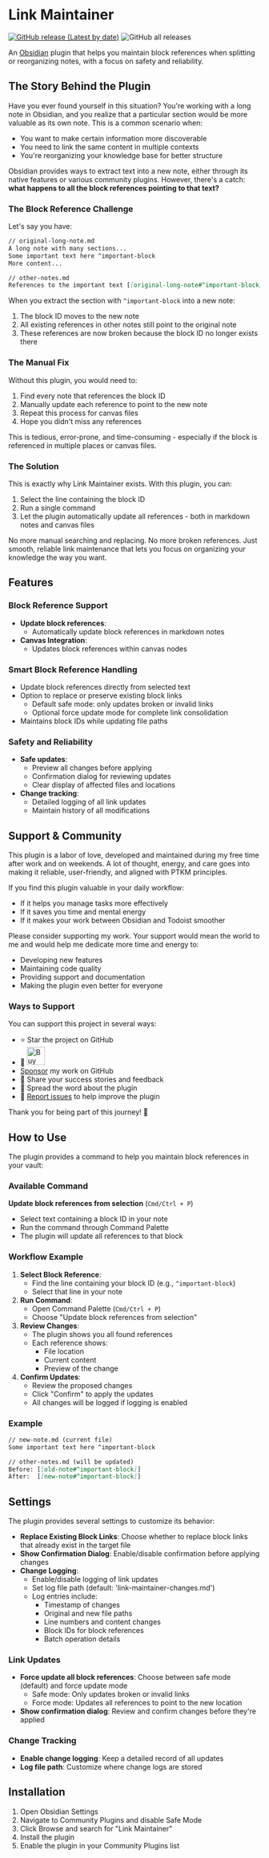 # Link Maintainer

[![GitHub release (Latest by date)](https://img.shields.io/github/v/release/wenlzhang/obsidian-link-maintainer)](https://github.com/wenlzhang/obsidian-link-maintainer/releases) ![GitHub all releases](https://img.shields.io/github/downloads/wenlzhang/obsidian-link-maintainer/total?color=success)

An [Obsidian](https://obsidian.md/) plugin that helps you maintain block references when splitting or reorganizing notes, with a focus on safety and reliability.

## The Story Behind the Plugin

Have you ever found yourself in this situation? You're working with a long note in Obsidian, and you realize that a particular section would be more valuable as its own note. This is a common scenario when:

- You want to make certain information more discoverable
- You need to link the same content in multiple contexts
- You're reorganizing your knowledge base for better structure

Obsidian provides ways to extract text into a new note, either through its native features or various community plugins. However, there's a catch: **what happens to all the block references pointing to that text?**

### The Block Reference Challenge

Let's say you have:
```markdown
// original-long-note.md
A long note with many sections...
Some important text here ^important-block
More content...

// other-notes.md
References to the important text [[original-long-note#^important-block]]
```

When you extract the section with `^important-block` into a new note:

1. The block ID moves to the new note
2. All existing references in other notes still point to the original note
3. These references are now broken because the block ID no longer exists there

### The Manual Fix

Without this plugin, you would need to:

1. Find every note that references the block ID
2. Manually update each reference to point to the new note
3. Repeat this process for canvas files
4. Hope you didn't miss any references

This is tedious, error-prone, and time-consuming - especially if the block is referenced in multiple places or canvas files.

### The Solution

This is exactly why Link Maintainer exists. With this plugin, you can:

1. Select the line containing the block ID
2. Run a single command
3. Let the plugin automatically update all references - both in markdown notes and canvas files

No more manual searching and replacing. No more broken references. Just smooth, reliable link maintenance that lets you focus on organizing your knowledge the way you want.

## Features

### Block Reference Support

- **Update block references**:
  - Automatically update block references in markdown notes
- **Canvas Integration**:
  - Updates block references within canvas nodes

### Smart Block Reference Handling

  - Update block references directly from selected text
  - Option to replace or preserve existing block links
    - Default safe mode: only updates broken or invalid links
    - Optional force update mode for complete link consolidation
  - Maintains block IDs while updating file paths

### Safety and Reliability

- **Safe updates**:
  - Preview all changes before applying
  - Confirmation dialog for reviewing updates
  - Clear display of affected files and locations
- **Change tracking**:
  - Detailed logging of all link updates
  - Maintain history of all modifications

## Support & Community

This plugin is a labor of love, developed and maintained during my free time after work and on weekends. A lot of thought, energy, and care goes into making it reliable, user-friendly, and aligned with PTKM principles.

If you find this plugin valuable in your daily workflow:

- If it helps you manage tasks more effectively
- If it saves you time and mental energy
- If it makes your work between Obsidian and Todoist smoother

Please consider supporting my work. Your support would mean the world to me and would help me dedicate more time and energy to:

- Developing new features
- Maintaining code quality
- Providing support and documentation
- Making the plugin even better for everyone

### Ways to Support

You can support this project in several ways:

- ⭐ Star the project on GitHub
- 💝 <a href='https://ko-fi.com/C0C66C1TB' target='_blank'><img height='36' style='border:0px;height:36px;' src='https://storage.ko-fi.com/cdn/kofi1.png?v=3' border='0' alt='Buy Me a Coffee' /></a>
- [Sponsor](https://github.com/sponsors/wenlzhang) my work on GitHub
- 💌 Share your success stories and feedback
- 📢 Spread the word about the plugin
- 🐛 [Report issues](https://github.com/wenlzhang/obsidian-link-maintainer/issues) to help improve the plugin

Thank you for being part of this journey! 🙏

## How to Use

The plugin provides a command to help you maintain block references in your vault:

### Available Command

**Update block references from selection** (`Cmd/Ctrl + P`)

- Select text containing a block ID in your note
- Run the command through Command Palette
- The plugin will update all references to that block

### Workflow Example

1. **Select Block Reference**:
   - Find the line containing your block ID (e.g., `^important-block`)
   - Select that line in your note
2. **Run Command**:
   - Open Command Palette (`Cmd/Ctrl + P`)
   - Choose "Update block references from selection"
3. **Review Changes**:
   - The plugin shows you all found references
   - Each reference shows:
     - File location
     - Current content
     - Preview of the change
4. **Confirm Updates**:
   - Review the proposed changes
   - Click "Confirm" to apply the updates
   - All changes will be logged if logging is enabled

### Example

```markdown
// new-note.md (current file)
Some important text here ^important-block

// other-notes.md (will be updated)
Before: [[old-note#^important-block]]
After:  [[new-note#^important-block]]
```

## Settings

The plugin provides several settings to customize its behavior:

- **Replace Existing Block Links**: Choose whether to replace block links that already exist in the target file
- **Show Confirmation Dialog**: Enable/disable confirmation before applying changes
- **Change Logging**:
  - Enable/disable logging of link updates
  - Set log file path (default: 'link-maintainer-changes.md')
  - Log entries include:
    - Timestamp of changes
    - Original and new file paths
    - Line numbers and content changes
    - Block IDs for block references
    - Batch operation details

### Link Updates

- **Force update all block references**: Choose between safe mode (default) and force update mode
  - Safe mode: Only updates broken or invalid links
  - Force mode: Updates all references to point to the new location
- **Show confirmation dialog**: Review and confirm changes before they're applied

### Change Tracking

- **Enable change logging**: Keep a detailed record of all updates
- **Log file path**: Customize where change logs are stored

## Installation

1. Open Obsidian Settings
2. Navigate to Community Plugins and disable Safe Mode
3. Click Browse and search for "Link Maintainer"
4. Install the plugin
5. Enable the plugin in your Community Plugins list
